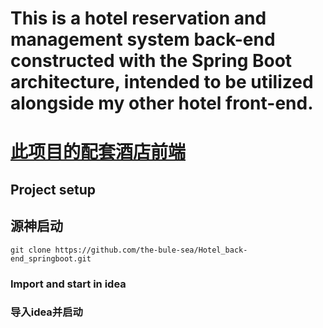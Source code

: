 # This is a hotel reservation and management system back-end constructed with the Spring Boot architecture, intended to be utilized alongside my other hotel front-end.
# [此项目的配套酒店前端](https://github.com/the-bule-sea/Hotel_front-end_vue)
## Project setup
## 源神启动
```
git clone https://github.com/the-bule-sea/Hotel_back-end_springboot.git
```

### Import and start in idea
### 导入idea并启动
